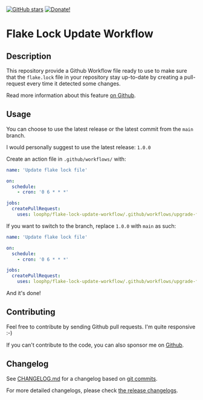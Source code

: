 [![GitHub stars][github stars]][1]
 [![Donate!][donate github]][5]

# Flake Lock Update Workflow

## Description

This repository provide a Github Workflow file ready to use to make sure that the `flake.lock`
file in your repository stay up-to-date by creating a pull-request every time it detected
some changes.

Read more information about this feature [on Github][50].

## Usage

You can choose to use the latest release or the latest commit from the `main` branch.

I would personally suggest to use the latest release: `1.0.0`

Create an action file in `.github/workflows/` with:

```yaml
name: 'Update flake lock file'

on:
  schedule:
    - cron: '0 6 * * *'

jobs:
  createPullRequest:
    uses: loophp/flake-lock-update-workflow/.github/workflows/upgrade-flakes.yaml@1.0.0
```

If you want to switch to the branch, replace `1.0.0` with `main` as such:

```yaml
name: 'Update flake lock file'

on:
  schedule:
    - cron: '0 6 * * *'

jobs:
  createPullRequest:
    uses: loophp/flake-lock-update-workflow/.github/workflows/upgrade-flakes.yaml@main
```

And it's done!

## Contributing

Feel free to contribute by sending Github pull requests. I'm quite responsive :-)

If you can't contribute to the code, you can also sponsor me on [Github][5].

## Changelog

See [CHANGELOG.md][43] for a changelog based on [git commits][44].

For more detailed changelogs, please check [the release changelogs][45].

[1]: https://packagist.org/packages/loophp/flake-lock-update-workflow
[latest stable version]: https://img.shields.io/packagist/v/loophp/flake-lock-update-workflow.svg?style=flat-square
[github stars]: https://img.shields.io/github/stars/loophp/flake-lock-update-workflow.svg?style=flat-square
[total downloads]: https://img.shields.io/packagist/dt/loophp/flake-lock-update-workflow.svg?style=flat-square
[github workflow status]: https://img.shields.io/github/workflow/status/loophp/flake-lock-update-workflow/Unit%20tests?style=flat-square
[code quality]: https://img.shields.io/scrutinizer/quality/g/loophp/flake-lock-update-workflow/master.svg?style=flat-square
[3]: https://scrutinizer-ci.com/g/loophp/flake-lock-update-workflow/?branch=master
[type coverage]: https://img.shields.io/badge/dynamic/json?style=flat-square&color=color&label=Type%20coverage&query=message&url=https%3A%2F%2Fshepherd.dev%2Fgithub%2Floophp%2Fcollection%2Fcoverage
[4]: https://shepherd.dev/github/loophp/flake-lock-update-workflow
[code coverage]: https://img.shields.io/scrutinizer/coverage/g/loophp/flake-lock-update-workflow/master.svg?style=flat-square
[license]: https://img.shields.io/packagist/l/loophp/flake-lock-update-workflow.svg?style=flat-square
[donate github]: https://img.shields.io/badge/Sponsor-Github-brightgreen.svg?style=flat-square
[donate paypal]: https://img.shields.io/badge/Sponsor-Paypal-brightgreen.svg?style=flat-square
[34]: https://github.com/loophp/flake-lock-update-workflow/issues
[2]: https://github.com/loophp/flake-lock-update-workflow/actions
[5]: https://github.com/sponsors/drupol
[43]: https://github.com/loophp/flake-lock-update-workflow/blob/master/CHANGELOG.md
[44]: https://github.com/loophp/flake-lock-update-workflow/commits/master
[45]: https://github.com/loophp/flake-lock-update-workflow/releases
[46]: https://nixos.org/guides/nix-pills/developing-with-nix-shell.html
[47]: https://github.com/jtojnar
[48]: https://github.com/fossar/nix-phps
[50]: https://docs.github.com/en/actions/learn-github-actions/reusing-workflows
